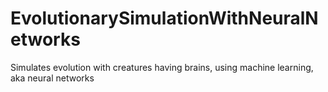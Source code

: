 # EvolutionarySimulationWithNeuralNetworks
Simulates evolution with creatures having brains, using machine learning, aka neural networks
